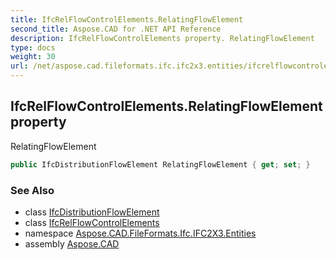 ```yaml
---
title: IfcRelFlowControlElements.RelatingFlowElement
second_title: Aspose.CAD for .NET API Reference
description: IfcRelFlowControlElements property. RelatingFlowElement
type: docs
weight: 30
url: /net/aspose.cad.fileformats.ifc.ifc2x3.entities/ifcrelflowcontrolelements/relatingflowelement/
---
```

## IfcRelFlowControlElements.RelatingFlowElement property

RelatingFlowElement

```csharp
public IfcDistributionFlowElement RelatingFlowElement { get; set; }
```

### See Also

* class [IfcDistributionFlowElement](../../ifcdistributionflowelement/)
* class [IfcRelFlowControlElements](../)
* namespace [Aspose.CAD.FileFormats.Ifc.IFC2X3.Entities](../../ifcrelflowcontrolelements/)
* assembly [Aspose.CAD](../../../)


